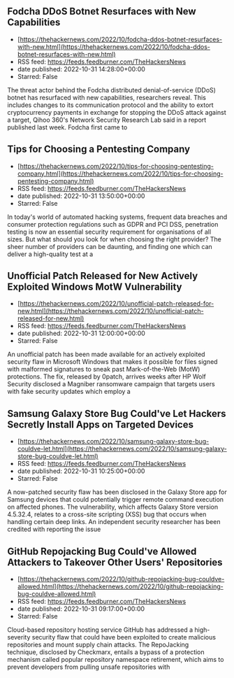 ## Fodcha DDoS Botnet Resurfaces with New Capabilities
 - [https://thehackernews.com/2022/10/fodcha-ddos-botnet-resurfaces-with-new.html](https://thehackernews.com/2022/10/fodcha-ddos-botnet-resurfaces-with-new.html)
 - RSS feed: https://feeds.feedburner.com/TheHackersNews
 - date published: 2022-10-31 14:28:00+00:00
 - Starred: False

The threat actor behind the Fodcha distributed denial-of-service (DDoS) botnet has resurfaced with new capabilities, researchers reveal.
This includes changes to its communication protocol and the ability to extort cryptocurrency payments in exchange for stopping the DDoS attack against a target, Qihoo 360's Network Security Research Lab said in a report published last week.
Fodcha first came to

## Tips for Choosing a Pentesting Company
 - [https://thehackernews.com/2022/10/tips-for-choosing-pentesting-company.html](https://thehackernews.com/2022/10/tips-for-choosing-pentesting-company.html)
 - RSS feed: https://feeds.feedburner.com/TheHackersNews
 - date published: 2022-10-31 13:50:00+00:00
 - Starred: False

In today's world of automated hacking systems, frequent data breaches and consumer protection regulations such as GDPR and PCI DSS, penetration testing is now an essential security requirement for organisations of all sizes. But what should you look for when choosing the right provider?
The sheer number of providers can be daunting, and finding one which can deliver a high-quality test at a

## Unofficial Patch Released for New Actively Exploited Windows MotW Vulnerability
 - [https://thehackernews.com/2022/10/unofficial-patch-released-for-new.html](https://thehackernews.com/2022/10/unofficial-patch-released-for-new.html)
 - RSS feed: https://feeds.feedburner.com/TheHackersNews
 - date published: 2022-10-31 12:00:00+00:00
 - Starred: False

An unofficial patch has been made available for an actively exploited security flaw in Microsoft Windows that makes it possible for files signed with malformed signatures to sneak past Mark-of-the-Web (MotW) protections.
The fix, released by 0patch, arrives weeks after HP Wolf Security disclosed a Magniber ransomware campaign that targets users with fake security updates which employ a

## Samsung Galaxy Store Bug Could've Let Hackers Secretly Install Apps on Targeted Devices
 - [https://thehackernews.com/2022/10/samsung-galaxy-store-bug-couldve-let.html](https://thehackernews.com/2022/10/samsung-galaxy-store-bug-couldve-let.html)
 - RSS feed: https://feeds.feedburner.com/TheHackersNews
 - date published: 2022-10-31 10:25:00+00:00
 - Starred: False

A now-patched security flaw has been disclosed in the Galaxy Store app for Samsung devices that could potentially trigger remote command execution on affected phones.
The vulnerability, which affects Galaxy Store version 4.5.32.4, relates to a cross-site scripting (XSS) bug that occurs when handling certain deep links. An independent security researcher has been credited with reporting the issue

## GitHub Repojacking Bug Could've Allowed Attackers to Takeover Other Users' Repositories
 - [https://thehackernews.com/2022/10/github-repojacking-bug-couldve-allowed.html](https://thehackernews.com/2022/10/github-repojacking-bug-couldve-allowed.html)
 - RSS feed: https://feeds.feedburner.com/TheHackersNews
 - date published: 2022-10-31 09:17:00+00:00
 - Starred: False

Cloud-based repository hosting service GitHub has addressed a high-severity security flaw that could have been exploited to create malicious repositories and mount supply chain attacks.
The RepoJacking technique, disclosed by Checkmarx, entails a bypass of a protection mechanism called popular repository namespace retirement, which aims to prevent developers from pulling unsafe repositories with
